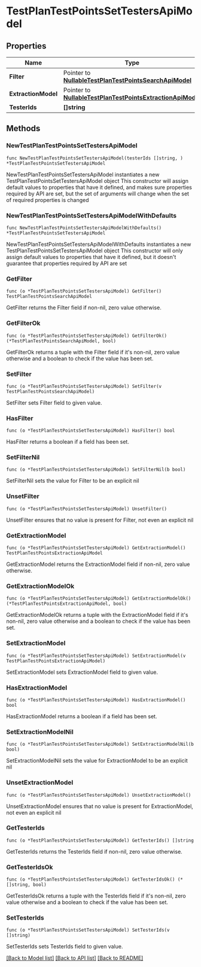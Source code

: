 # TestPlanTestPointsSetTestersApiModel

## Properties

Name | Type | Description | Notes
------------ | ------------- | ------------- | -------------
**Filter** | Pointer to [**NullableTestPlanTestPointsSearchApiModel**](TestPlanTestPointsSearchApiModel.md) |  | [optional] 
**ExtractionModel** | Pointer to [**NullableTestPlanTestPointsExtractionApiModel**](TestPlanTestPointsExtractionApiModel.md) |  | [optional] 
**TesterIds** | **[]string** |  | 

## Methods

### NewTestPlanTestPointsSetTestersApiModel

`func NewTestPlanTestPointsSetTestersApiModel(testerIds []string, ) *TestPlanTestPointsSetTestersApiModel`

NewTestPlanTestPointsSetTestersApiModel instantiates a new TestPlanTestPointsSetTestersApiModel object
This constructor will assign default values to properties that have it defined,
and makes sure properties required by API are set, but the set of arguments
will change when the set of required properties is changed

### NewTestPlanTestPointsSetTestersApiModelWithDefaults

`func NewTestPlanTestPointsSetTestersApiModelWithDefaults() *TestPlanTestPointsSetTestersApiModel`

NewTestPlanTestPointsSetTestersApiModelWithDefaults instantiates a new TestPlanTestPointsSetTestersApiModel object
This constructor will only assign default values to properties that have it defined,
but it doesn't guarantee that properties required by API are set

### GetFilter

`func (o *TestPlanTestPointsSetTestersApiModel) GetFilter() TestPlanTestPointsSearchApiModel`

GetFilter returns the Filter field if non-nil, zero value otherwise.

### GetFilterOk

`func (o *TestPlanTestPointsSetTestersApiModel) GetFilterOk() (*TestPlanTestPointsSearchApiModel, bool)`

GetFilterOk returns a tuple with the Filter field if it's non-nil, zero value otherwise
and a boolean to check if the value has been set.

### SetFilter

`func (o *TestPlanTestPointsSetTestersApiModel) SetFilter(v TestPlanTestPointsSearchApiModel)`

SetFilter sets Filter field to given value.

### HasFilter

`func (o *TestPlanTestPointsSetTestersApiModel) HasFilter() bool`

HasFilter returns a boolean if a field has been set.

### SetFilterNil

`func (o *TestPlanTestPointsSetTestersApiModel) SetFilterNil(b bool)`

 SetFilterNil sets the value for Filter to be an explicit nil

### UnsetFilter
`func (o *TestPlanTestPointsSetTestersApiModel) UnsetFilter()`

UnsetFilter ensures that no value is present for Filter, not even an explicit nil
### GetExtractionModel

`func (o *TestPlanTestPointsSetTestersApiModel) GetExtractionModel() TestPlanTestPointsExtractionApiModel`

GetExtractionModel returns the ExtractionModel field if non-nil, zero value otherwise.

### GetExtractionModelOk

`func (o *TestPlanTestPointsSetTestersApiModel) GetExtractionModelOk() (*TestPlanTestPointsExtractionApiModel, bool)`

GetExtractionModelOk returns a tuple with the ExtractionModel field if it's non-nil, zero value otherwise
and a boolean to check if the value has been set.

### SetExtractionModel

`func (o *TestPlanTestPointsSetTestersApiModel) SetExtractionModel(v TestPlanTestPointsExtractionApiModel)`

SetExtractionModel sets ExtractionModel field to given value.

### HasExtractionModel

`func (o *TestPlanTestPointsSetTestersApiModel) HasExtractionModel() bool`

HasExtractionModel returns a boolean if a field has been set.

### SetExtractionModelNil

`func (o *TestPlanTestPointsSetTestersApiModel) SetExtractionModelNil(b bool)`

 SetExtractionModelNil sets the value for ExtractionModel to be an explicit nil

### UnsetExtractionModel
`func (o *TestPlanTestPointsSetTestersApiModel) UnsetExtractionModel()`

UnsetExtractionModel ensures that no value is present for ExtractionModel, not even an explicit nil
### GetTesterIds

`func (o *TestPlanTestPointsSetTestersApiModel) GetTesterIds() []string`

GetTesterIds returns the TesterIds field if non-nil, zero value otherwise.

### GetTesterIdsOk

`func (o *TestPlanTestPointsSetTestersApiModel) GetTesterIdsOk() (*[]string, bool)`

GetTesterIdsOk returns a tuple with the TesterIds field if it's non-nil, zero value otherwise
and a boolean to check if the value has been set.

### SetTesterIds

`func (o *TestPlanTestPointsSetTestersApiModel) SetTesterIds(v []string)`

SetTesterIds sets TesterIds field to given value.



[[Back to Model list]](../README.md#documentation-for-models) [[Back to API list]](../README.md#documentation-for-api-endpoints) [[Back to README]](../README.md)


